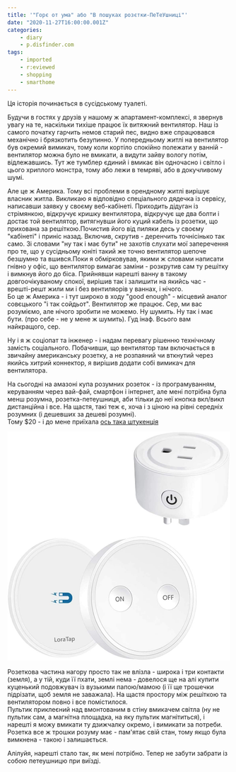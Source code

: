 ```yaml
---
title: '"Горє от ума" або "В пошуках розєтки-ПеТеУшниці"'
date: "2020-11-27T16:00:00.001Z"
categories:
    - diary
    - p.disfinder.com
tags:
    - imported
    - r:eviewed
    - shopping
    - smarthome
---
```

Ця історія починається в сусідському туалеті.
<!--more-->
Будучи в гостях у друзів у нашому ж апартамент-комплексі, я звернув увагу на те, наскільки тихіше працює їх витяжний вентилятор. Наш із самого початку гарчить немов старий пес, видно вже спрацювався механічно і брязкотить безупинно. У попередньому житлі на вентилятор був окремий вимикач, тому коли кортіло спокійно полежати у ванній - вентилятор можна було не вмикати, а видути зайву вологу потім, відлежавшись. Тут же тумблер єдиний і вмикає він одночасно і світло і цього хриплого монстра, тому або лежи в темряві, або в докучливому шумі.

Але це ж Америка. Тому всі проблеми в орендному житлі вирішує власник житла. Викликаю я відповідно спеціального дядечка із сервісу, написавши заявку у своєму веб-кабінеті. Приходить дідуган із стрімянкою, відкручує кришку вентилятора, відкручує ще два болти і достає той вентилятор, витягнувши його куций кабель із розетки, що прихована за решіткою.Почистив його від пиляки десь у своєму "кабінеті" і приніс назад. Включив, скрутив - деренчить точнісінько так само. Зі словами "ну так і має бути" не захотів слухати мої заперечення про те, що у сусідньому юніті такий же точно вентилятор шепоче безшумно та вшився.Поки я обмірковував, якими ж словами написати гнівно у офіс, що вентилятор вимагає заміни - розкрутив сам ту решітку і вимкнув його до біса. Прийнявши нарешті ванну в такому довгоочікуваному спокої, вирішив так і залишити на якийсь час - врешті-решт жили ми і без вентиляорів у ваннах, і нічого.  
Бо це ж Америка - і тут широко в ходу "good enough" - місцевий аналог совєцького "і так сойдьот". Вентилятор же працює. Сер, ми вас розуміємо, але нічого зробити не можемо. Ну шумить. Ну так і має бути. (про себе - не у мене ж шумить). Гуд інаф. Всього вам найкращого, сер.

Ну і я ж соціопат та інженер - і надам перевагу рішенню технічному замість соціального. Побачивши, що вентилятор там включається в звичайну американську розетку, а не розпаяний чи вткнутий через якийсь хитрий коннектор, я вирішив додати собі вимикач для вентилятора.

На сьогодні на амазоні купа розумних розеток - із програмуванням, керуванням через вай-фай, смартфон і інтернет, але мені потрібна була менш розумна, розетка-петеушниця, аби тільки до неї кнопка вкл/викл дистанційна і все. На щастя, такі теж є, хоча і з ціною на рівні середніх розумних (і дешевших за дешеві розумні).  
Тому $20 - і до мене приїхала [ось така штукенція](https://www.amazon.com/gp/product/B07GNJ36CG/ref=ppx_yo_dt_b_search_asin_title?ie=UTF8&psc=1)

[![](thumb_00.jpg)](thumb_00.jpg)

Розеткова частина нагору просто так не влізла - широка і три контакти (земля), а у тій, куди її пхати, землі нема - довелося ще на алі купити куценький подовжувач із вузькими папою/мамою (і її ще трошечки підрізати, щоб земля не заважала). На щастя простору між решіткою та вентилятором повно і все помістилося.  
Пультик приклеєний над вмонтованим в стіну вмикачем світла (ну не пультик сам, а магнітна площадка, на яку пультик магнітиться), і нарешті я можу вмикати ту дзижчалку окремо, і вимикати за потреби. Розетка все ж трошки розуму має - пам'ятає свій стан, тому якщо була вимкнена - такою і залишається.

Алілуйя, нарешті стало так, як мені потрібно. Тепер не забути забрати із собою петеушницю при виїзді.
